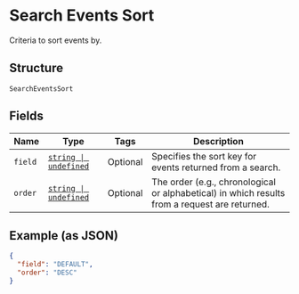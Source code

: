 <!-- Optimized: 2025-10-06 -->
<!-- RPM: 1.6.2.1.1.6.2.1_search-events-sort_20251006 -->
<!-- Session: E2E RPM DNA Application -->
<!-- AOM: RND (Reggie & Dro) -->
<!-- COI: TECHNOLOGY -->
<!-- RPM: HIGH -->
<!-- ACTION: BUILD -->


# Search Events Sort

Criteria to sort events by.

## Structure

`SearchEventsSort`

## Fields

| Name | Type | Tags | Description |
|  --- | --- | --- | --- |
| `field` | [`string \| undefined`](../../doc/models/search-events-sort-field.md) | Optional | Specifies the sort key for events returned from a search. |
| `order` | [`string \| undefined`](../../doc/models/sort-order.md) | Optional | The order (e.g., chronological or alphabetical) in which results from a request are returned. |

## Example (as JSON)

```json
{
  "field": "DEFAULT",
  "order": "DESC"
}
```
